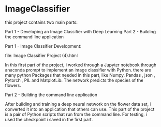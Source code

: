 # ImageClassifier

this project contains two main parts: 

Part 1 - Developing an Image Classifier with Deep Learning
Part 2 - Building the command line application



Part 1 - Image Classifier Development: 

  file: Image Classifier Project (4).html
  
  In this first part of the project, i worked through a Jupyter notebook through anaconda prompt to implement an image classifier with Python. there are many python Packages that needed in this part, like Numpy, Pandas , json , Pytorch , PIL and MatplotLib.
  The network predicts the species of the flowers.


  
Part 2 - Building the command line application
  
  After building and training a deep neural network on the flower data set, i converted it into an application that others can use. This part of the project is a pair of Python scripts that run from the command line. For testing, i used the checkpoint i saved in the first part.
  
